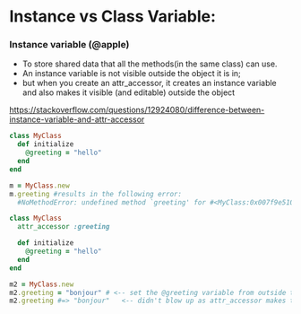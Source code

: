 # Instance vs Class Variable:

### Instance variable (@apple)
- To store shared data that all the methods(in the same class) can use.
- An instance variable is not visible outside the object it is in;
- but when you create an attr_accessor, it creates an instance variable and also makes it visible (and editable) outside the object

https://stackoverflow.com/questions/12924080/difference-between-instance-variable-and-attr-accessor

```ruby
class MyClass
  def initialize
    @greeting = "hello"
  end
end

m = MyClass.new
m.greeting #results in the following error:
  #NoMethodError: undefined method `greeting' for #<MyClass:0x007f9e5109c058 @greeting="hello">
```

```ruby
class MyClass
  attr_accessor :greeting

  def initialize
    @greeting = "hello"
  end
end

m2 = MyClass.new
m2.greeting = "bonjour" # <-- set the @greeting variable from outside the object
m2.greeting #=> "bonjour"   <-- didn't blow up as attr_accessor makes the variable accessible from outside the object
```